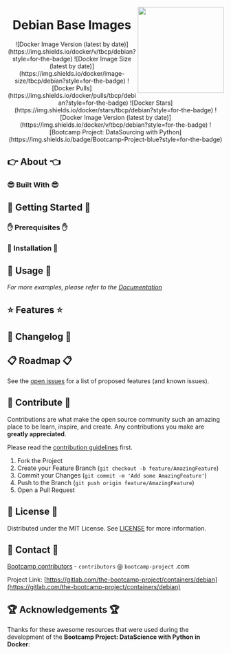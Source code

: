 <a href="https://bootcamp-project.com/" target="_blank"><img src="https://bootcamp-project.com/images/logo.png" align="right" height="200" /></a>

<h1 align="center">Debian Base Images</h1>

<div align="center">
![Docker Image Version (latest by date)](https://img.shields.io/docker/v/tbcp/debian?style=for-the-badge)
![Docker Image Size (latest by date)](https://img.shields.io/docker/image-size/tbcp/debian?style=for-the-badge)
![Docker Pulls](https://img.shields.io/docker/pulls/tbcp/debian?style=for-the-badge)
![Docker Stars](https://img.shields.io/docker/stars/tbcp/debian?style=for-the-badge)
![Docker Image Version (latest by date)](https://img.shields.io/docker/v/tbcp/debian?style=for-the-badge)
![Bootcamp Project: DataSourcing with Python](https://img.shields.io/badge/Bootcamp-Project-blue?style=for-the-badge)
</div>

## 👉 About 👈

### 😎 Built With 😎

## 📖 Getting Started 📖

### ✋ Prerequisites ✋

### 💪 Installation 💪

## 🚀 Usage 🚀

_For more examples, please refer to the [Documentation](https://data.rtfm.page)_

## ⭐️ Features ⭐️

## 📑 Changelog 📑

## 📋 Roadmap 📋

See the [open issues](https://gitlab.com/the-bootcamp-project/containers/debian/-/issues) for a list of proposed features (and known issues).

## 🤝 Contribute 🤝

Contributions are what make the open source community such an amazing place to be learn, inspire, and create. Any contributions you make are **greatly appreciated**.

Please read the [contribution guidelines](contributing.md) first.

1. Fork the Project
2. Create your Feature Branch (`git checkout -b feature/AmazingFeature`)
3. Commit your Changes (`git commit -m 'Add some AmazingFeature'`)
4. Push to the Branch (`git push origin feature/AmazingFeature`)
5. Open a Pull Request

## 📜 License 📜

Distributed under the MIT License. See [LICENSE](LICENSE) for more information.

## 💌 Contact 💌

[Bootcamp contributors](https://bootcamp-project.com/) - `contributors` @ `bootcamp-project` .com

Project Link: [https://gitlab.com/the-bootcamp-project/containers/debian](https://gitlab.com/the-bootcamp-project/containers/debian)

## 🏆 Acknowledgements 🏆

Thanks for these awesome resources that were used during the development of the **Bootcamp Project: DataScience with Python in Docker**:
